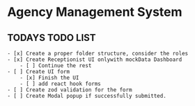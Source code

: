 # Agency Management System

## TODAYS TODO LIST

    - [x] Create a proper folder structure, consider the roles
    - [x] Create Receptionist UI onlywith mockData Dashboard
        - [ ] Continue the rest
    - [ ] Create UI form
        - [x] Finish the UI
        - [ ] add react hook forms 
    - [ ] Create zod validation for the form
    - [ ] Create Modal popup if successfully submitted.
